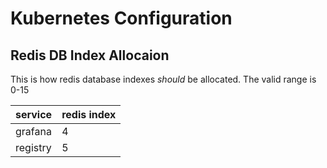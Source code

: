 # Kubernetes Configuration

## Redis DB Index Allocaion

This is how redis database indexes *should* be allocated. The valid range is 0-15

| service  | redis index |
| -------- | ----------- |
| grafana  | 4           |
| registry | 5           |
